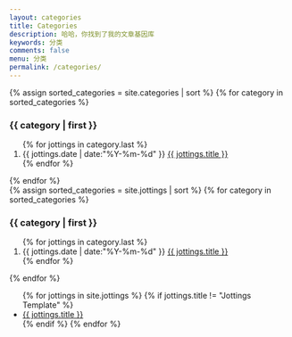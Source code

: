 ```yaml
---
layout: categories
title: Categories
description: 哈哈，你找到了我的文章基因库
keywords: 分类
comments: false
menu: 分类
permalink: /categories/
---
```


<section class="container posts-content">
{% assign sorted_categories = site.categories | sort %}
{% for category in sorted_categories %}
<h3>{{ category | first }}</h3>
<ol class="posts-list" id="{{ category[0] }}">
{% for jottings in category.last %}
<li class="posts-list-item">
<span class="posts-list-meta">{{ jottings.date | date:"%Y-%m-%d" }}</span>
<a class="posts-list-name" href="{{ site.url }}{{ jottings.url }}">{{ jottings.title }}</a>
</li>
{% endfor %}
</ol>
{% endfor %}
</section>
<!-- /section.content4 -->
<section class="container posts-content">
{% assign sorted_categories = site.jottings | sort %}
{% for category in sorted_categories %}
<h3>{{ category | first }}</h3>
<ol class="posts-list" id="{{ category[0] }}">
{% for jottings in category.last %}
<li class="posts-list-item">
<span class="posts-list-meta">{{ jottings.date | date:"%Y-%m-%d" }}</span>
<a class="posts-list-name" href="{{ site.url }}{{ jottings.url }}">{{ jottings.title }}</a>
</li>
{% endfor %}
</ol>
{% endfor %}
</section>
<!-- /section.content5 -->
<section class="container posts-content">
<ul class="listing">
{% for jottings in site.jottings %}
{% if jottings.title != "Jottings Template" %}
<li class="listing-item"><a href="{{ site.url }}{{ jottings.url }}">{{ jottings.title }}</a></li>
{% endif %}
{% endfor %}
</ul>
</section>
<!-- /section.content6 -->